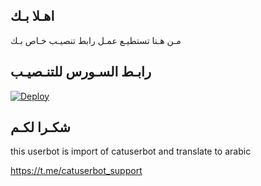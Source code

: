 ## اهـلا بـك
مـن هـنا تستطيـع عمـل رابط تنصيـب خـاص بـك

## رابـط السـورس للتنـصيـب

[![Deploy](https://www.herokucdn.com/deploy/button.svg)](https://heroku.com/deploy?template=https://github.com/Asdhfc/pack/pack)

## شكـرا لكـم 


this userbot is import of catuserbot and translate to arabic

https://t.me/catuserbot_support
